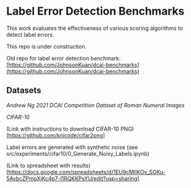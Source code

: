 # Label Error Detection Benchmarks

This work evaluates the effectiveness of various scoring algorithms to detect label errors.

This repo is under construction.

Old repo for label error detection benchmark: [https://github.com/JohnsonKuan/dcai-benchmarks](https://github.com/JohnsonKuan/dcai-benchmarks)

## Datasets

*Andrew Ng 2021 DCAI Competition Dataset of Roman Numeral Images*

*CIFAR-10*

(Link with instructions to download CIFAR-10 PNG)[https://github.com/knjcode/cifar2png]

Label errors are generated with synthetic noise (see src/experiments/cifar10/0_Generate_Noisy_Labels.ipynb)

(Link to spreadsheet with results)[https://docs.google.com/spreadsheets/d/1EU9cMlIKOy_SGKu-5AvbcZPmpXjKc4p7-l1RQKKPsYU/edit?usp=sharing]